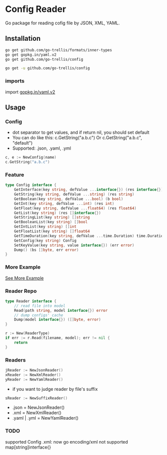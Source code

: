 # Config Reader

Go package for reading cofig file by JSON, XML, YAML.

## Installation

```bash
go get github.com/go-trellis/formats/inner-types
go get gopkg.in/yaml.v2
go get github.com/go-trellis/config
```

```bash
go get -u github.com/go-trellis/config
```

### imports

import [gopkg.in/yaml.v2](https://github.com/go-yaml/yaml)

## Usage

### Config

* dot separator to get values, and if return nil, you should set default
* You can do like this: c.GetString("a.b.c") Or c.GetString("a.b.c", "default")
* Supported: .json, .yaml, .yml

```go
c, e := NewConfig(name)
c.GetString("a.b.c")
```

### Feature

```go
type Config interface {
	GetInterface(key string, defValue ...interface{}) (res interface{})
	GetString(key string, defValue ...string) (res string)
	GetBoolean(key string, defValue ...bool) (b bool)
	GetInt(key string, defValue ...int) (res int)
	GetFloat(key string, defValue ...float64) (res float64)
	GetList(key string) (res []interface{})
	GetStringList(key string) []string
	GetBooleanList(key string) []bool
	GetIntList(key string) []int
	GetFloatList(key string) []float64
	GetTimeDuration(key string, defValue ...time.Duration) time.Duration
	GetConfig(key string) Config
	SetKeyValue(key string, value interface{}) (err error)
	Dump() (bs []byte, err error)
}
```

### More Example

[See More Example](example/suffix.go)


### Reader Repo

```go
type Reader interface {
	// read file into model
	Read(path string, model interface{}) error
	// dump configs' cache
	Dump(model interface{}) ([]byte, error)
}
```

```go
r := New(ReaderType)
if err := r.Read(filename, model); err != nil {
	return
}
```

### Readers

```go
jReader := NewJsonReader()
xReader := NewXmlReader()
yReader := NewYamlReader()
```

* if you want to judge reader by file's suffix

```go
sReader := NewSuffixReader()
```

* .json = NewJsonReader()
* .xml = NewXmlReader()
* .yaml | .yml = NewYamlReader()

### TODO

supported Config .xml: now go encoding/xml not supported map[string]interface{}
